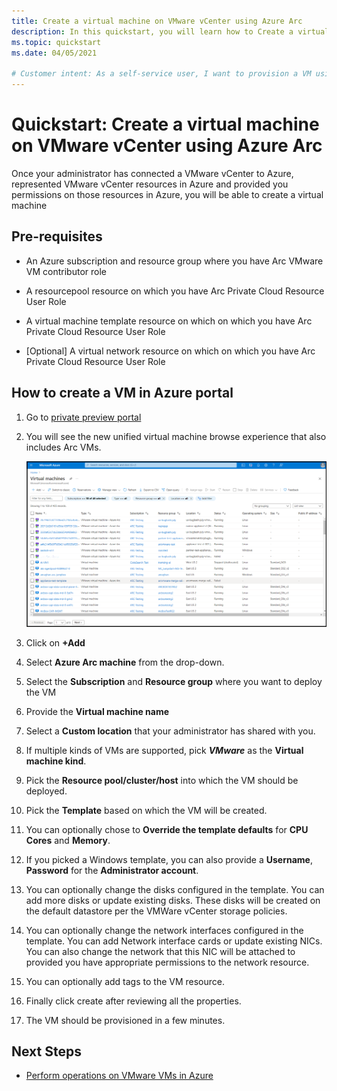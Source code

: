 ```yaml
---
title: Create a virtual machine on VMware vCenter using Azure Arc
description: In this quickstart, you will learn how to Create a virtual machine on VMware vCenter using Azure Arc
ms.topic: quickstart 
ms.date: 04/05/2021

# Customer intent: As a self-service user, I want to provision a VM using vCenter resources through Azure so that I can deploy my code
---
```


# Quickstart: Create a virtual machine on VMware vCenter using Azure Arc

Once your administrator has connected a VMware vCenter to Azure, represented VMware vCenter resources in Azure and provided you permissions on those resources in Azure, you will be able to create a virtual machine

## Pre-requisites

- An Azure subscription and resource group where you have Arc VMware VM contributor role

- A resourcepool resource on which you have Arc Private Cloud Resource User Role

- A virtual machine template resource on which on which you have Arc Private Cloud Resource User Role

- [Optional] A virtual network resource on which on which you have Arc Private Cloud Resource User Role

## How to create a VM in Azure portal

1. Go to [private preview portal](https://aka.ms/AzureArcVM)

2. You will see the new unified virtual machine browse experience that also includes Arc VMs.

    ![unified browse experience for azure and arc vms](media/vm-browse.png)

3. Click on **+Add**

4. Select **Azure Arc machine** from the drop-down.

5. Select the **Subscription** and **Resource group** where you want to deploy the VM

6. Provide the **Virtual machine name**

7. Select a **Custom location** that your administrator has shared with you.

8. If multiple kinds of VMs are supported, pick ***VMware***  as the **Virtual machine kind**.

9. Pick the **Resource pool/cluster/host** into which the VM should be deployed.

10. Pick the **Template** based on which the VM will be created.

11. You can optionally chose to **Override the template defaults** for  **CPU Cores** and **Memory**.

12. If you picked a Windows template, you can also provide a **Username**, **Password** for the **Administrator account**.

13. You can optionally change the disks configured in the template. You can add more disks or update existing disks. These disks will be created on the default datastore per the VMWare vCenter storage policies.

14. You can optionally change the network interfaces configured in the template. You can add Network interface cards or update existing NICs. You can also change the network that this NIC will be attached to provided you have appropriate permissions to the network resource.

15. You can optionally add tags to the VM resource.

16. Finally click create after reviewing all the properties.

17. The VM should be provisioned in a few minutes.

## Next Steps

- [Perform operations on VMware VMs in Azure](manage-vmware-vms-in-azure.md)
